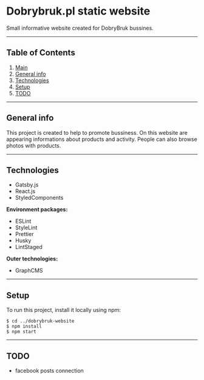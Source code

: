 # Dobrybruk.pl static website <a name="main"></a>

Small informative website created for DobryBruk bussines.

------------

## Table of Contents
1. [Main](#main)
2. [General info](#info)
3. [Technologies](#tech)
4. [Setup](#setup)
5. [TODO](#todo)

------------


## General info <a name="info"></a>

This project is created to help to promote bussiness.
On this website are appearing informations about products and activity.
People can also browse photos with products.

------------

## Technologies <a name="tech"></a>

* Gatsby.js
* React.js
* StyledComponents

**Environment packages:**
* ESLint
* StyleLint
* Prettier
* Husky
* LintStaged

**Outer technologies:**
* GraphCMS

------------

## Setup<a name="setup"></a>
To run this project, install it locally using npm:

```
$ cd ../dobrybruk-website
$ npm install
$ npm start
```

------------

## TODO <a name="todo"></a>
* facebook posts connection
